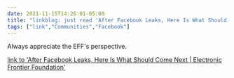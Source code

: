 ```yaml
---
date: 2021-11-15T14:26:01-05:00
title: "linkblog: just read 'After Facebook Leaks, Here Is What Should Come Next | Electronic Frontier Foundation'"
tags: ["link","Communities","Facebook"]
---
```

Always appreciate the EFF's perspective.
 
[link to 'After Facebook Leaks, Here Is What Should Come Next | Electronic Frontier Foundation'](https://www.eff.org/deeplinks/2021/11/after-facebook-leaks-here-what-should-come-next)
